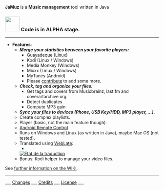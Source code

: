 **JaMuz** is a **Music management** tool written in Java

### <img src="https://github.com/phramusca/JaMuz/blob/master/data/icon/tag/Problème.jpg" width="48"> Code is in ALPHA stage.
_________________________________________________________________________________
* **Features**:
  * ***Merge your statistics between your favorite players:***
    * Guayadeque (Linux)
    * Kodi (Linux / Windows)
    * Media Monkey (Windows)
    * Mixxx (Linux / Windows)
    * MyTunes (Android)
    * Please [contribute](CONTRIBUTING.md) to add some more.
  * ***Check, tag and organize your files:***
    * Get tags and covers from Musicbrainz, last.fm and coverartarchive.org
    * Detect duplicates
    * Compute MP3 gain
  * ***Sync your files to devices (Phone, USB Key/HDD, MP3 player, ...).***
  * Create complex playlists.
  * Player (basic, not the main feature though).
  * [Android Remote Control](https://github.com/phramusca/JaMuz-Remote)
  * Runs on Windows and Linux (as written in Java), maybe Mac OS (not tested).
  * Translated using [WebLate](https://hosted.weblate.org/engage/jamuz/):
    * <a href="https://hosted.weblate.org/engage/jamuz/?utm_source=widget">
    <img src="https://hosted.weblate.org/widgets/jamuz/-/multi-auto.svg" alt="État de la traduction" />
    </a>
  * Bonus: Kodi helper to manage your video files.

See [further information on the WIKI](https://github.com/phramusca/JaMuz/wiki).


_________________________________________________________________________________
 ___ [Changes](CHANGES.md) ___ [Credits](CREDITS.md) ___ [License](LICENSE.md) ___
